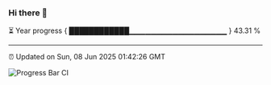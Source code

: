 ### Hi there 👋

⏳ Year progress { ████████████▁▁▁▁▁▁▁▁▁▁▁▁▁▁▁▁▁▁ } 43.31 %

---

⏰ Updated on Sun, 08 Jun 2025 01:42:26 GMT

![Progress Bar CI](https://github.com/JuvenileQ/Progress-Bar-CI/workflows/main/badge.svg)
